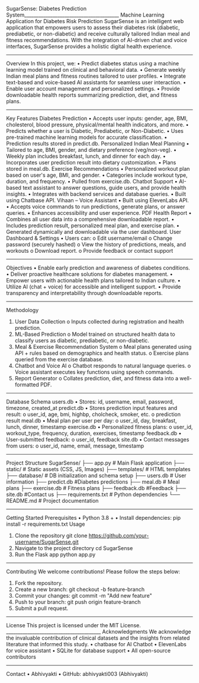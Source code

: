 SugarSense: Diabetes Prediction System________________________________________
Machine Learning Application for Diabetes Risk Prediction
SugarSense is an intelligent web application that empowers users to assess their diabetes risk (diabetic, prediabetic, or non-diabetic) and receive culturally tailored Indian meal and fitness recommendations. With the integration of AI-driven chat and voice interfaces, SugarSense provides a holistic digital health experience.
________________________________________
Overview
In this project, we:
•	Predict diabetes status using a machine learning model trained on clinical and behavioral data.
•	Generate weekly Indian meal plans and fitness routines tailored to user profiles.
•	Integrate text-based and voice-based AI assistants for seamless user interaction.
•	Enable user account management and personalized settings.
•	Provide downloadable health reports summarizing prediction, diet, and fitness plans.
________________________________________
Key Features
 Diabetes Prediction
•	Accepts user inputs: gender, age, BMI, cholesterol, blood pressure, physical/mental health indicators, and more.
•	Predicts whether a user is Diabetic, Prediabetic, or Non-Diabetic.
•	Uses pre-trained machine learning models for accurate classification.
•	Prediction results stored in predict.db.
Personalized Indian Meal Planning
•	Tailored to age, BMI, gender, and dietary preference (veg/non-veg).
•	Weekly plan includes breakfast, lunch, and dinner for each day.
•	Incorporates user prediction result into dietary customization.
•	Plans stored in meal.db.
 Exercise Recommendations
•	Personalized workout plan based on user's age, BMI, and gender.
•	Categories include workout type, duration, and frequency.
•	Pulled from exercise.db.
Chatbot Support
•	AI-based text assistant to answer questions, guide users, and provide health insights.
•	Integrates with backend services and database queries.
•	Built using Chatbase API.
Vihaan – Voice Assistant
•	Built using ElevenLabs API.
•	Accepts voice commands to run predictions, generate plans, or answer queries.
•	Enhances accessibility and user experience.
PDF Health Report
•	Combines all user data into a comprehensive downloadable report.
•	Includes prediction result, personalized meal plan, and exercise plan.
•	Generated dynamically and downloadable via the user dashboard.
User Dashboard & Settings
•	Users can:
o	Edit username/email
o	Change password (securely hashed)
o	View the history of predictions, meals, and workouts
o	Download report.
o	Provide feedback or contact support
________________________________________
Objectives
•	Enable early prediction and awareness of diabetes conditions.
•	Deliver proactive healthcare solutions for diabetes management.
•	Empower users with actionable health plans tailored to Indian culture.
•	Utilize AI (chat + voice) for accessible and intelligent support.
•	Provide transparency and interpretability through downloadable reports.
________________________________________
Methodology
1.	User Data Collection
o	Inputs collected during registration and health prediction.
2.	ML-Based Prediction
o	Model trained on structured health data to classify users as diabetic, prediabetic, or non-diabetic.
3.	Meal & Exercise Recommendation System
o	Meal plans generated using API + rules based on demographics and health status.
o	Exercise plans queried from the exercise database.
4.	Chatbot and Voice AI
o	Chatbot responds to natural language queries.
o	Voice assistant executes key functions using speech commands.
5.	Report Generator
o	Collates prediction, diet, and fitness data into a well-formatted PDF.
________________________________________
Database Schema
users.db
•	Stores: id, username, email, password, timezone, created_at
predict.db
•	Stores prediction input features and result:
o	user_id, age, bmi, highbp, cholcheck, smoker, etc.
o	prediction result
meal.db
•	Meal plan per user per day:
o	user_id, day, breakfast, lunch, dinner, timestamp
exercise.db
•	Personalized fitness plans:
o	user_id, workout_type, frequency, duration, exercises, timestamp
feedback.db
•	User-submitted feedback:
o	user_id, feedback
site.db
•	Contact messages from users:
o	user_id, name, email, message, timestamp
________________________________________
Project Structure
SugarSense/
├── app.py                                            # Main Flask application
├── static/                                             # Static assets (CSS, JS, Images)
├── templates/                                   # HTML templates
├── database/               	       # DB initialization and schema setup
├── users.db			     # User information
├── predict.db		    #Diabetes predictions
├── meal.db			    # Meal plans
├── exercise.db		    # Fitness plans
├── feedback.db		    #Feedback
├── site.db			     #Contact us
├── requirements.txt	 	     # Python dependencies
└── README.md		    # Project documentation

________________________________________

Getting Started
Prerequisites
•	Python 3.8 +
•	Install dependencies:
                  pip install -r requirements.txt
Usage
1.	Clone the repository
            git clone https://github.com/your-username/SugarSense.git
2.	Navigate to the project directory
           cd SugarSense
3.	Run the Flask app
                  python app.py
________________________________________
Contributing
We welcome contributions! Please follow the steps below:
1.	Fork the repository.
2.	Create a new branch:
                   git checkout -b feature-branch
3.	Commit your changes:
           git commit -m "Add new feature"
4.	Push to your branch:
   git push origin feature-branch
5.	Submit a pull request.
________________________________________
License
This project is licensed under the MIT License. ________________________________________
Acknowledgments
We acknowledge the invaluable contribution of clinical datasets and the insights from related literature that informed this study.
•	chatbase for AI Chatbot
•	ElevenLabs for voice assistant
•	SQLite for database support
•	All open-source contributors
________________________________________
Contact
•	Abhivyakti
•	GitHub: abhivyakti003 (Abhivyakti)

